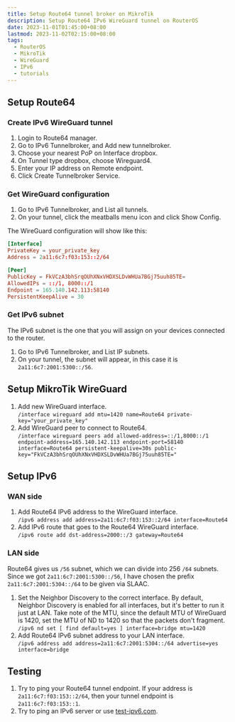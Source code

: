 ```yaml
---
title: Setup Route64 tunnel broker on MikroTik
description: Setup Route64 IPv6 WireGuard tunnel on RouterOS
date: 2023-11-01T01:45:00+08:00
lastmod: 2023-11-02T02:15:00+08:00
tags:
  - RouterOS
  - MikroTik
  - WireGuard
  - IPv6
  - tutorials
---
```

## Setup Route64

### Create IPv6 WireGuard tunnel

1. Login to Route64 manager.
2. Go to IPv6 Tunnelbroker, and Add new tunnelbroker.
3. Choose your nearest PoP on Interface dropbox.
4. On Tunnel type dropbox, choose Wireguard4.
5. Enter your IP address on Remote endpoint.
6. Click Create Tunnelbroker Service.

### Get WireGuard configuration

1. Go to IPv6 Tunnelbroker, and List all tunnels.
2. On your tunnel, click the meatballs menu icon and click Show Config.

The WireGuard configuration will show like this:
```conf
[Interface]
PrivateKey = your_private_key
Address = 2a11:6c7:f03:153::2/64

[Peer]
PublicKey = FkVCzA3bhSrqOUhXNxVHDXSLDvWHUa7BGj75uuh85TE=
AllowedIPs = ::/1, 8000::/1
Endpoint = 165.140.142.113:58140
PersistentKeepAlive = 30
```

### Get IPv6 subnet

The IPv6 subnet is the one that you will assign on your devices connected to the router.

1. Go to IPv6 Tunnelbroker, and List IP subnets.
2. On your tunnel, the subnet will appear, in this case it is `2a11:6c7:2001:5300::/56`.

## Setup MikroTik WireGuard

1. Add new WireGuard interface.\
`/interface wireguard add mtu=1420 name=Route64 private-key="your_private_key"`
2. Add WireGuard peer to connect to Route64.\
`/interface wireguard peers add allowed-address=::/1,8000::/1 endpoint-address=165.140.142.113 endpoint-port=58140 interface=Route64 persistent-keepalive=30s public-key="FkVCzA3bhSrqOUhXNxVHDXSLDvWHUa7BGj75uuh85TE="`

## Setup IPv6

### WAN side

1. Add Route64 IPv6 address to the WireGuard interface.\
`/ipv6 address add address=2a11:6c7:f03:153::2/64 interface=Route64`
2. Add IPv6 route that goes to the Route64 WireGuard interface.\
`/ipv6 route add dst-address=2000::/3 gateway=Route64`

### LAN side

Route64 gives us `/56` subnet, which we can divide into 256 `/64` subnets. Since we got `2a11:6c7:2001:5300::/56`, I have chosen the prefix `2a11:6c7:2001:5304::/64` to be given via SLAAC.

1. Set the Neighbor Discovery to the correct interface. By default, Neighbor Discovery is enabled for all interfaces, but it's better to run it just at LAN. Take note of the MTU, since the default MTU of WireGuard is 1420, set the MTU of ND to 1420 so that the packets don't fragment.\
`/ipv6 nd set [ find default=yes ] interface=bridge mtu=1420`
2. Add Route64 IPv6 subnet address to your LAN interface.\
`/ipv6 address add address=2a11:6c7:2001:5304::/64 advertise=yes interface=bridge`

## Testing

1. Try to ping your Route64 tunnel endpoint. If your address is `2a11:6c7:f03:153::2/64`, then your tunnel endpoint is `2a11:6c7:f03:153::1`.
2. Try to ping an IPv6 server or use [test-ipv6.com](https://test-ipv6.com).